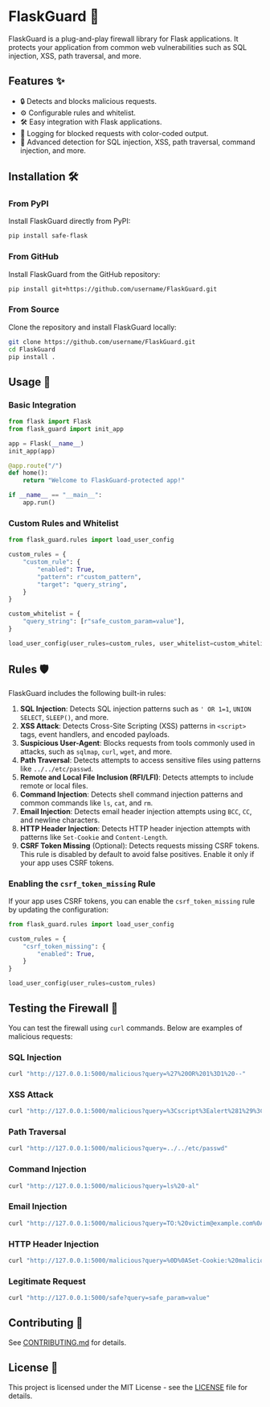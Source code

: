 # FlaskGuard 🚀

FlaskGuard is a plug-and-play firewall library for Flask applications. It protects your application from common web vulnerabilities such as SQL injection, XSS, path traversal, and more.

## Features ✨

- 🔒 Detects and blocks malicious requests.
- ⚙️ Configurable rules and whitelist.
- 🛠️ Easy integration with Flask applications.
- 📜 Logging for blocked requests with color-coded output.
- 🧠 Advanced detection for SQL injection, XSS, path traversal, command injection, and more.

## Installation 🛠️

### From PyPI

Install FlaskGuard directly from PyPI:

```bash
pip install safe-flask
```

### From GitHub

Install FlaskGuard from the GitHub repository:

```bash
pip install git+https://github.com/username/FlaskGuard.git
```

### From Source

Clone the repository and install FlaskGuard locally:

```bash
git clone https://github.com/username/FlaskGuard.git
cd FlaskGuard
pip install .
```

## Usage 🚀

### Basic Integration

```python
from flask import Flask
from flask_guard import init_app

app = Flask(__name__)
init_app(app)

@app.route("/")
def home():
    return "Welcome to FlaskGuard-protected app!"

if __name__ == "__main__":
    app.run()
```

### Custom Rules and Whitelist

```python
from flask_guard.rules import load_user_config

custom_rules = {
    "custom_rule": {
        "enabled": True,
        "pattern": r"custom_pattern",
        "target": "query_string",
    }
}

custom_whitelist = {
    "query_string": [r"safe_custom_param=value"],
}

load_user_config(user_rules=custom_rules, user_whitelist=custom_whitelist)
```

## Rules 🛡️

FlaskGuard includes the following built-in rules:

1. **SQL Injection**: Detects SQL injection patterns such as `' OR 1=1`, `UNION SELECT`, `SLEEP()`, and more.
2. **XSS Attack**: Detects Cross-Site Scripting (XSS) patterns in `<script>` tags, event handlers, and encoded payloads.
3. **Suspicious User-Agent**: Blocks requests from tools commonly used in attacks, such as `sqlmap`, `curl`, `wget`, and more.
4. **Path Traversal**: Detects attempts to access sensitive files using patterns like `../../etc/passwd`.
5. **Remote and Local File Inclusion (RFI/LFI)**: Detects attempts to include remote or local files.
6. **Command Injection**: Detects shell command injection patterns and common commands like `ls`, `cat`, and `rm`.
7. **Email Injection**: Detects email header injection attempts using `BCC`, `CC`, and newline characters.
8. **HTTP Header Injection**: Detects HTTP header injection attempts with patterns like `Set-Cookie` and `Content-Length`.
9. **CSRF Token Missing** (Optional): Detects requests missing CSRF tokens. This rule is disabled by default to avoid false positives. Enable it only if your app uses CSRF tokens.

### Enabling the `csrf_token_missing` Rule

If your app uses CSRF tokens, you can enable the `csrf_token_missing` rule by updating the configuration:

```python
from flask_guard.rules import load_user_config

custom_rules = {
    "csrf_token_missing": {
        "enabled": True,
    }
}

load_user_config(user_rules=custom_rules)
```

## Testing the Firewall 🧪

You can test the firewall using `curl` commands. Below are examples of malicious requests:

### SQL Injection

```bash
curl "http://127.0.0.1:5000/malicious?query=%27%20OR%201%3D1%20--"
```

### XSS Attack

```bash
curl "http://127.0.0.1:5000/malicious?query=%3Cscript%3Ealert%281%29%3C%2Fscript%3E"
```

### Path Traversal

```bash
curl "http://127.0.0.1:5000/malicious?query=../../etc/passwd"
```

### Command Injection

```bash
curl "http://127.0.0.1:5000/malicious?query=ls%20-al"
```

### Email Injection

```bash
curl "http://127.0.0.1:5000/malicious?query=TO:%20victim@example.com%0ABCC:%20attacker@example.com"
```

### HTTP Header Injection

```bash
curl "http://127.0.0.1:5000/malicious?query=%0D%0ASet-Cookie:%20malicious=true"
```

### Legitimate Request

```bash
curl "http://127.0.0.1:5000/safe?query=safe_param=value"
```

## Contributing 🤝

See [CONTRIBUTING.md](CONTRIBUTING.md) for details.

## License 📄

This project is licensed under the MIT License - see the [LICENSE](LICENSE) file for details.
